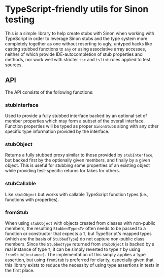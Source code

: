 # TypeScript-friendly utils for Sinon testing

This is a simple library to help create stubs with Sinon when working with TypeScript in order to leverage Sinon stubs and the type system more completely together as one without resorting to ugly, untyped hacks like casting stubbed functions to `any` or using associative array accesses, neither of which provide IDE-autocompletion of stub properties and methods, nor work well with stricter `tsc` and `tslint` rules applied to test sources.

## API

The API consists of the following functions:

### stubInterface

Used to provide a fully stubbed interface backed by an optional set of member properties which may form a subset of the overall interface. Function properties will be typed as proper `SinonStub`s along with any other specific type information provided by the interface.

### stubObject

Returns a fully stubbed proxy similar to those provided by `stubInterface`, but backed first by the optionally given members, and finally by a given object. This is useful for stubbing some properties of an existing object while providing test-specific returns for fakes for others.

### stubCallable

Like `stubObject` but works with callable TypeScript function types (i.e., functions with properties).

### fromStub

When using `stubObject` with objects created from classes with non-public members, the resulting `StubbedType<T>` often needs to be passed to a function or constructor that expects a `T`, but TypeScript's mapped types (which are the basis of `StubbedType`) do not capture non-public class members. Since the `StubbedType` returned from `stubObject` is backed by a real instance of type `T`, it can be simply reverted to type `T` by using `fromStub(instance)`. The implementation of this simply applies a type assertion, but using `fromStub` is preferred for clarity, especially given that this library exists to reduce the necessity of using type assertions in tests in the first place.

